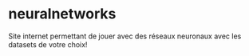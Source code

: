 # neuralnetworks
Site internet permettant de jouer avec des réseaux neuronaux avec les datasets de votre choix!
